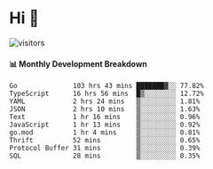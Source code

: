 # Hi 👋
 
![visitors](https://visitor-badge.glitch.me/badge?page_id=sorcererxw.sorcererx)

#### 📊 Monthly Development Breakdown

<!--START_SECTION:waka-->
```text
Go              103 hrs 43 mins ███████▓░░ 77.82%
TypeScript      16 hrs 56 mins  █▒░░░░░░░░ 12.72%
YAML            2 hrs 24 mins   ▒░░░░░░░░░ 1.81%
JSON            2 hrs 10 mins   ▒░░░░░░░░░ 1.63%
Text            1 hr 16 mins    ▒░░░░░░░░░ 0.96%
JavaScript      1 hr 13 mins    ▒░░░░░░░░░ 0.92%
go.mod          1 hr 4 mins     ▒░░░░░░░░░ 0.81%
Thrift          52 mins         ▒░░░░░░░░░ 0.65%
Protocol Buffer 31 mins         ▒░░░░░░░░░ 0.39%
SQL             28 mins         ▒░░░░░░░░░ 0.35%
```
<!--END_SECTION:waka-->
